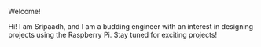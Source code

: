 Welcome!

Hi! I am Sripaadh, and I am a budding engineer with an interest in designing projects using the Raspberry Pi. Stay tuned for exciting projects!
